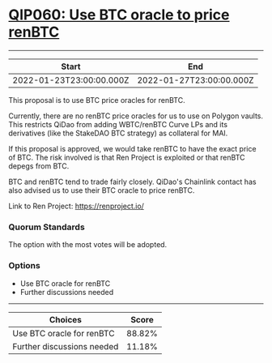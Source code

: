 
# [QIP060: Use BTC oracle to price renBTC](https://snapshot.org/#/qidao.eth/proposal/0x987b4e6a58c6c6ba1372d8683a8b0b03175505b2255eede9d73a6db9982ef2ac)

---
| Start | End |
| --- | --- |
| 2022-01-23T23:00:00.000Z | 2022-01-27T23:00:00.000Z |


This proposal is to use BTC price oracles for renBTC.

Currently, there are no renBTC price oracles for us to use on Polygon vaults. This restricts QiDao from adding WBTC/renBTC Curve LPs and its derivatives (like the StakeDAO BTC strategy) as collateral for MAI.

If this proposal is approved, we would take renBTC to have the exact price of BTC. The risk involved is that Ren Project is exploited or that renBTC depegs from BTC. 

BTC and renBTC tend to trade fairly closely. QiDao's Chainlink contact has also advised us to use their BTC oracle to price renBTC.

Link to Ren Project: https://renproject.io/

### Quorum Standards

The option with the most votes will be adopted.

### Options

* Use BTC oracle for renBTC
* Further discussions needed

---
| Choices | Score |
| --- | --- |
| Use BTC oracle for renBTC | 88.82% |
| Further discussions needed | 11.18% |

